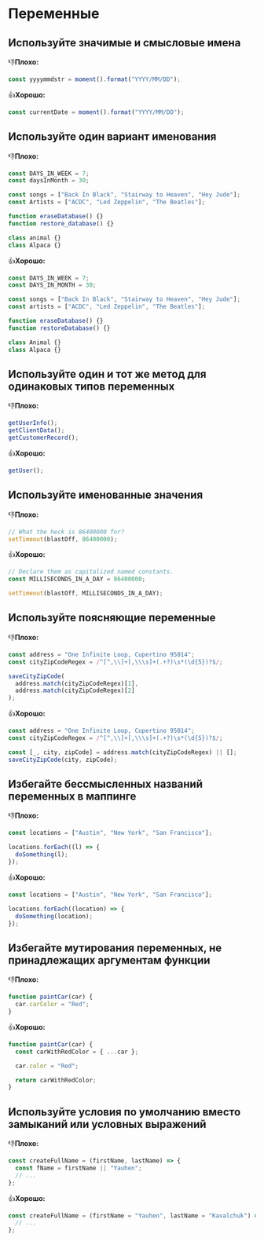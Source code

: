 # Переменные

## Используйте значимые и смысловые имена

👎**Плохо:**

```javascript
const yyyymmdstr = moment().format("YYYY/MM/DD");
```

👍**Хорошо:**

```javascript
const currentDate = moment().format("YYYY/MM/DD");
```

## Используйте один вариант именования

👎**Плохо:**

```javascript
const DAYS_IN_WEEK = 7;
const daysInMonth = 30;

const songs = ["Back In Black", "Stairway to Heaven", "Hey Jude"];
const Artists = ["ACDC", "Led Zeppelin", "The Beatles"];

function eraseDatabase() {}
function restore_database() {}

class animal {}
class Alpaca {}
```

👍**Хорошо:**

```javascript
const DAYS_IN_WEEK = 7;
const DAYS_IN_MONTH = 30;

const songs = ["Back In Black", "Stairway to Heaven", "Hey Jude"];
const artists = ["ACDC", "Led Zeppelin", "The Beatles"];

function eraseDatabase() {}
function restoreDatabase() {}

class Animal {}
class Alpaca {}
```

## Используйте один и тот же метод для одинаковых типов переменных

👎**Плохо:**

```javascript
getUserInfo();
getClientData();
getCustomerRecord();
```

👍**Хорошо:**

```javascript
getUser();
```

## Используйте именованные значения

👎**Плохо:**

```javascript
// What the heck is 86400000 for?
setTimeout(blastOff, 86400000);
```

👍**Хорошо:**

```javascript
// Declare them as capitalized named constants.
const MILLISECONDS_IN_A_DAY = 86400000;

setTimeout(blastOff, MILLISECONDS_IN_A_DAY);
```

## Используйте поясняющие переменные

👎**Плохо:**

```javascript
const address = "One Infinite Loop, Cupertino 95014";
const cityZipCodeRegex = /^[^,\\]+[,\\\s]+(.+?)\s*(\d{5})?$/;

saveCityZipCode(
  address.match(cityZipCodeRegex)[1],
  address.match(cityZipCodeRegex)[2]
);
```

👍**Хорошо:**

```javascript
const address = "One Infinite Loop, Cupertino 95014";
const cityZipCodeRegex = /^[^,\\]+[,\\\s]+(.+?)\s*(\d{5})?$/;

const [_, city, zipCode] = address.match(cityZipCodeRegex) || [];
saveCityZipCode(city, zipCode);
```

## Избегайте бессмысленных названий переменных в маппинге

👎**Плохо:**

```javascript
const locations = ["Austin", "New York", "San Francisco"];

locations.forEach((l) => {
  doSomething(l);
});
```

👍**Хорошо:**

```javascript
const locations = ["Austin", "New York", "San Francisco"];

locations.forEach((location) => {
  doSomething(location);
});
```

## Избегайте мутирования переменных, не принадлежащих аргументам функции

👎**Плохо:**

```javascript
function paintCar(car) {
  car.carColor = "Red";
}
```

👍**Хорошо:**

```javascript
function paintCar(car) {
  const carWithRedColor = { ...car };

  car.color = "Red";

  return carWithRedColor;
}
```

## Используйте условия по умолчанию вместо замыканий или условных выражений

👎**Плохо:**

```javascript
const createFullName = (firstName, lastName) => {
  const fName = firstName || "Yauhen";
  // ...
};
```

👍**Хорошо:**

```javascript
const createFullName = (firstName = "Yauhen", lastName = "Kavalchuk") => {
  // ...
};
```
